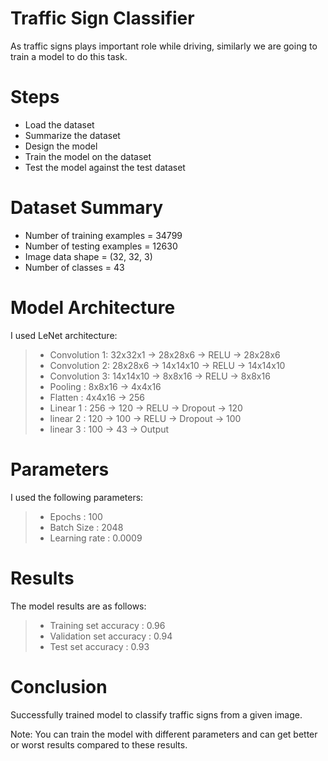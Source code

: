 # Traffic Sign Classifier
As traffic signs plays important role while driving, similarly we are going to train a model to do this task.

# Steps
* Load the dataset
* Summarize the dataset
* Design the model
* Train the model on the dataset
* Test the model against the test dataset

# Dataset Summary
* Number of training examples  = 34799
* Number of testing examples   = 12630
* Image data shape             = (32, 32, 3)
* Number of classes            = 43

# Model Architecture
I used LeNet architecture:
> * Convolution 1: 32x32x1 -> 28x28x6 -> RELU -> 28x28x6
> * Convolution 2: 28x28x6 -> 14x14x10 -> RELU -> 14x14x10
> * Convolution 3: 14x14x10 -> 8x8x16 -> RELU -> 8x8x16
> * Pooling      : 8x8x16 -> 4x4x16
> * Flatten      : 4x4x16 -> 256
> * Linear 1     : 256 -> 120 -> RELU -> Dropout -> 120
> * linear 2     : 120 -> 100 -> RELU -> Dropout -> 100
> * linear 3     : 100 -> 43 -> Output

# Parameters
I used the following parameters:
> * Epochs        : 100
> * Batch Size    : 2048
> * Learning rate : 0.0009

# Results
The model results are as follows:
> * Training set accuracy   : 0.96
> * Validation set accuracy : 0.94
> * Test set accuracy       : 0.93

# Conclusion
Successfully trained model to classify traffic signs from a given image.

Note:
You can train the model with different parameters and can get better or worst results compared to these results.
